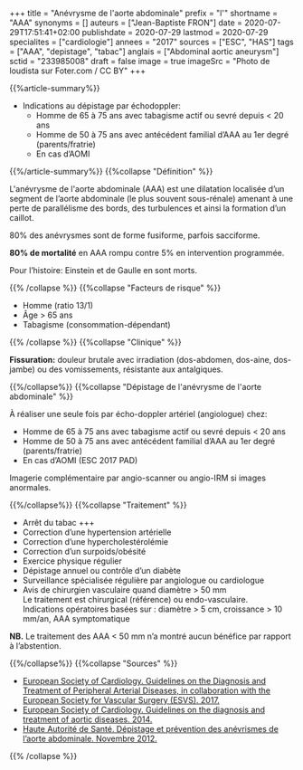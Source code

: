 +++
title = "Anévrysme de l'aorte abdominale"
prefix = "l'"
shortname = "AAA"
synonyms = []
auteurs = ["Jean-Baptiste FRON"]
date = 2020-07-29T17:51:41+02:00
publishdate = 2020-07-29
lastmod = 2020-07-29
specialites = ["cardiologie"]
annees = "2017"
sources = ["ESC", "HAS"]
tags = ["AAA", "depistage", "tabac"]
anglais = ["Abdominal aortic aneurysm"]
sctid = "233985008"
draft = false
image = true
imageSrc = "Photo de loudista sur Foter.com / CC BY"
+++

{{%article-summary%}}

- Indications au dépistage par échodoppler:
  - Homme de 65 à 75 ans avec tabagisme actif ou sevré depuis < 20 ans
  - Homme de 50 à 75 ans avec antécédent familial d’AAA au 1er degré (parents/fratrie)
  - En cas d’AOMI

{{%/article-summary%}}
{{%collapse "Définition" %}}

L'anévrysme de l'aorte abdominale (AAA) est une dilatation localisée d’un segment de l’aorte abdominale (le plus souvent sous-rénale) amenant à une perte de parallélisme des bords, des turbulences et ainsi la formation d’un caillot.

80% des anévrysmes sont de forme fusiforme, parfois sacciforme.

**80% de mortalité** en AAA rompu contre 5% en intervention programmée.

Pour l’histoire: Einstein et de Gaulle en sont morts.

{{% /collapse %}}
{{%collapse "Facteurs de risque" %}}

- Homme (ratio 13/1)
- Âge > 65 ans
- Tabagisme (consommation-dépendant)

{{% /collapse %}}
{{%collapse "Clinique" %}}

**Fissuration:** douleur brutale avec irradiation (dos-abdomen, dos-aine, dos-jambe) ou des vomissements, résistante aux antalgiques.

{{%/collapse%}}
{{%collapse "Dépistage de l'anévrysme de l'aorte abdominale" %}}

À réaliser une seule fois par écho-doppler artériel (angiologue) chez:

- Homme de 65 à 75 ans avec tabagisme actif ou sevré depuis < 20 ans
- Homme de 50 à 75 ans avec antécédent familial d’AAA au 1er degré (parents/fratrie)
- En cas d’AOMI (ESC 2017 PAD)

Imagerie complémentaire par angio-scanner ou angio-IRM si images anormales.

{{%/collapse%}}
{{%collapse "Traitement" %}}

- Arrêt du tabac +++
- Correction d’une hypertension artérielle
- Correction d’une hypercholestérolémie
- Correction d’un surpoids/obésité
- Exercice physique régulier
- Dépistage annuel ou contrôle d’un diabète
- Surveillance spécialisée régulière par angiologue ou cardiologue
- Avis de chirurgien vasculaire quand diamètre > 50 mm  
Le traitement est chirurgical (référence) ou endo-vasculaire.  
Indications opératoires basées sur : diamètre > 5 cm, croissance > 10 mm/an, AAA symptomatique

**NB.** Le traitement des AAA < 50 mm n’a montré aucun bénéfice par rapport à l’abstention.

{{%/collapse%}}
{{%collapse "Sources" %}}

- [European Society of Cardiology. Guidelines on the Diagnosis and Treatment of Peripheral Arterial Diseases, in collaboration with the European Society for Vascular Surgery (ESVS). 2017.](https://doi.org/10.1093/eurheartj/ehx095)
- [European Society of Cardiology. Guidelines on the diagnosis and treatment of aortic diseases. 2014.](https://doi.org/10.1093/eurheartj/ehu281)
- [Haute Autorité de Santé. Dépistage et prévention des anévrismes de l’aorte abdominale. Novembre 2012.](https://www.has-sante.fr/upload/docs/application/pdf/2013-02/aaa_fiche_med_vfinale.pdf)

{{% /collapse %}}
